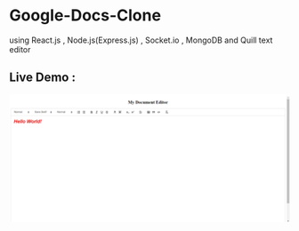 # Google-Docs-Clone

using React.js , Node.js(Express.js) , Socket.io , MongoDB and Quill text editor 
## Live Demo : 
![Google Docs](google_docs.png)
